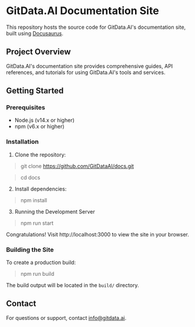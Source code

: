 # GitData.AI Documentation Site

This repository hosts the source code for GitData.AI's documentation site, built using [Docusaurus](https://docusaurus.io/).

## Project Overview

GitData.AI's documentation site provides comprehensive guides, API references, and tutorials for using GitData.AI's tools and services.

## Getting Started

### Prerequisites

- Node.js (v14.x or higher)
- npm (v6.x or higher)

### Installation

1. Clone the repository:
> git clone https://github.com/GitDataAI/docs.git

> cd docs

2. Install dependencies:
> npm install

3. Running the Development Server
> npm run start

Congratulations! Visit http://localhost:3000 to view the site in your browser.

### Building the Site

To create a production build:
> npm run build

The build output will be located in the `build/` directory.


## Contact

For questions or support, contact info@gitdata.ai.
